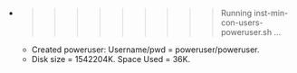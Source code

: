 * >>>>>>>>> Running inst-min-con-users-poweruser.sh ...
  * Created poweruser: Username/pwd = poweruser/poweruser.
  * Disk size = 1542204K. Space Used = 36K.
